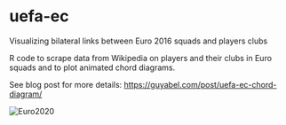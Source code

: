 # uefa-ec
Visualizing bilateral links between Euro 2016 squads and players clubs

R code to scrape data from Wikipedia on players and their clubs in Euro squads and to plot animated chord diagrams. 

See blog post for more details: https://guyabel.com/post/uefa-ec-chord-diagram/

![Euro2020](https://guyabel.com/post/uefa-ec-chord-diagram/featured.png)
